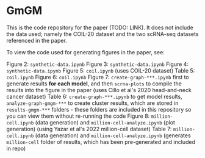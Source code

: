 # GmGM

This is the code repository for the paper (TODO: LINK).  It does not include the data used; namely the COIL-20 dataset and the two scRNA-seq datasets referenced in the paper.

To view the code used for generating figures in the paper, see:

Figure 2: `synthetic-data.ipynb`
Figure 3: `synthetic-data.ipynb`
Figure 4: `synthetic-data.ipynb`
Figure 5: `coil.ipynb` (uses COIL-20 dataset)
Table 5: `coil.ipynb`
Figure 6: `coil.ipynb`
Figure 7: `create-graph-***.ipynb` first to generate results **for each model**, and then `scrna-plots` to compile the results into the figure in the paper (uses Cillo et al's 2020 head-and-neck cancer dataset)
Table 6: `create-graph-***.ipynb` to get model results, `analyze-graph-gmgm-***` to create cluster results, which are stored in `results-gmgm-***` folders - these folders are included in this repository so you can view them without re-running the code
Figure 8: `million-cell.ipynb` (data generation) and `million-cell-analyze.ipynb` (plot generation) (using Yazar et al's 2022 million-cell dataset)
Table 7: `million-cell.ipynb` (data generation) and `million-cell-analyze.ipynb` (generates `million-cell` folder of results, which has been pre-generated and included in repo)
